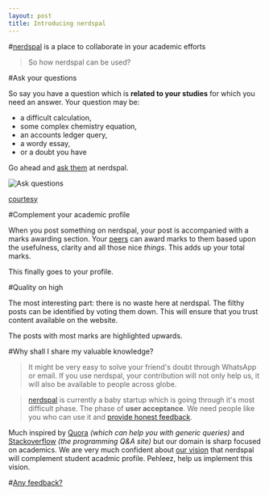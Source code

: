 ```yaml
---
layout: post
title: Introducing nerdspal
---
```


#[nerdspal](https://nerdspal.com) is a place to collaborate in your academic efforts

>So how nerdspal can be used?

#Ask your questions

So say you have a question which is **related to your studies** for which you need an answer. Your question may be:

 - a difficult calculation,
 - some complex chemistry equation, 
 - an accounts ledger query,
 - a wordy essay,
 - or a doubt you have
 
Go ahead and [ask them](https://nerdspal.com/Questions/Create) at nerdspal.

![Ask questions](http://40.media.tumblr.com/8d5ee0ae0f4bde56ca5e8bbc330cd00c/tumblr_ns9fbzuFEd1u5n37no1_1280.jpg)

[courtesy](http://troll.me)

#Complement your academic profile

When you post something on nerdspal, your post is accompanied with a marks awarding section. Your [peers](https://nerdspal.com/Account/League) can award marks to them based upon the usefulness, clarity and all those nice *things*. This adds up your total marks.

This finally goes to your profile.

#Quality on high

The most interesting part: there is no waste here at nerdspal. The filthy posts can be identified by voting them down. This will ensure that you trust content available on the website.

The posts with most marks are highlighted upwards.

#Why shall I share my valuable knowledge?

>It might be very easy to solve your friend's doubt through WhatsApp or email. If you use nerdspal, your contribution will not only help us, it will also be available to people across globe.

>[nerdspal](https://nerdspal.com) is currently a baby startup which is going through it's most difficult phase. The phase of **user acceptance**. We need people like you who can use it and [provide honest feedback](https://docs.google.com/forms/d/1tmL5Is22aNc6pfALj--OatM5TnhjJLZd50auN3WgM24/viewanalytics).

Much inspired by [Quora](http://www.quora.com/) *(which can help you with generic queries)* and [Stackoverflow](http://stackoverflow.com/) *(the programming Q&A site)* but our domain is sharp focused on academics.
We are very much confident about [our vision](https://twitter.com/nistencorp/status/626978947536809984) that nerdspal will complement student acadmic profile. Pehleez, help us implement this vision.

#[Any feedback?](http://goo.gl/forms/Bp2vj781QU)
